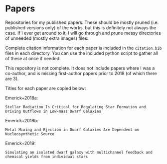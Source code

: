 # Papers


Repositories for my published papers. These should be mostly pruned (i.e. published versions only)
of the works, but this is definitely not always the case. If I ever get around to it, I will
go through and prune messy directories of unneeded (mostly extra images) files.

Complete citation information for each paper is included in the `citation.bib` files in 
each directory. You can use the included python script to gather all of these at once
if needed.

This repository is not complete. It does not include papers where I was a co-author, and
is missing first-author papers prior to 2018 (of which there are 3).

Titles for each paper are copied below:


Emerick+2018a:

    Stellar Radiation Is Critical for Regulating Star Formation and Driving Outflows in Low-mass Dwarf Galaxies 

Emerick+2018b:

    Metal Mixing and Ejection in Dwarf Galaxies Are Dependent on Nucleosynthetic Source

Emerick+2019:

    Simulating an isolated dwarf galaxy with multichannel feedback and chemical yields from individual stars

